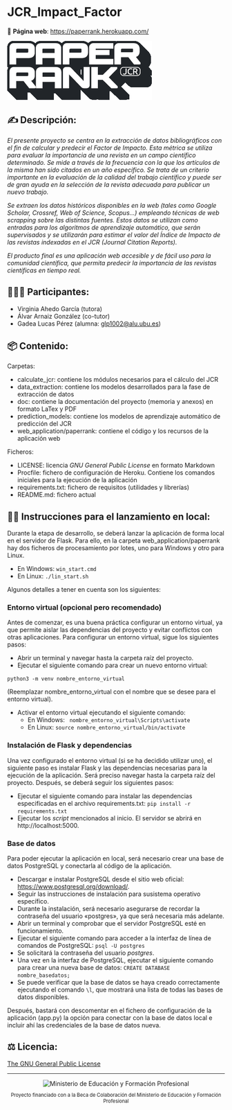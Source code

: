 # JCR_Impact_Factor

🔗 **Página web**: https://paperrank.herokuapp.com/

![Logo de Paperrank](./web_application/paperrank/static/images/logo_bl.png)

## ✍ Descripción:
_El presente proyecto se centra en la extracción de datos bibliográficos con el fin de calcular y predecir el Factor de Impacto. Esta métrica se utiliza para evaluar la importancia de una revista en un campo científico determinado. Se mide a través de la frecuencia con la que los artículos de la misma han sido citados en un año específico. Se trata de un criterio importante en la evaluación de la calidad del trabajo científico y puede ser de gran ayuda en la selección de la revista adecuada para publicar un nuevo trabajo._

_Se extraen los datos históricos disponibles en la web (tales como Google Scholar, Crossref, Web of Science, Scopus...) empleando técnicas de web scrapping sobre las distintas fuentes. Estos datos se utilizan como entradas para los algoritmos de aprendizaje automático, que serán supervisados y se utilizarán para estimar el valor del Índice de Impacto de las revistas indexadas en el JCR (Journal Citation Reports)._

_El producto final es una aplicación web accesible y de fácil uso para la comunidad científica, que permita predecir la importancia de las revistas científicas en tiempo real._

## 👨‍👩‍👧 Participantes:
* Virginia Ahedo García (tutora)
* Álvar Arnaiz González (co-tutor)
* Gadea Lucas Pérez (alumna: glp1002@alu.ubu.es)

## 📦 Contenido:
Carpetas:
* calculate_jcr: contiene los módulos necesarios para el cálculo del JCR
* data_extraction: contiene los modelos desarrollados para la fase de extracción de datos
* doc: contiene la documentación del proyecto (memoria y anexos) en formato LaTex y PDF
* prediction_models: contiene los modelos de aprendizaje automático de predicción del JCR
* web_application/paperrank: contiene el código y los recursos de la aplicación web

Ficheros:
* LICENSE: licencia _GNU General Public License_ en formato Markdown
* Procfile: fichero de configuración de Heroku. Contiene los comandos iniciales para la ejecución de la aplicación
* requirements.txt: fichero de requisitos (utilidades y librerías)
* README.md: fichero actual

## 👨‍💻 Instrucciones para el lanzamiento en local:
Durante la etapa de desarrollo, se deberá lanzar la aplicación de forma local en el servidor de Flask. Para ello, en la carpeta web_application/paperrank hay dos ficheros de procesamiento por lotes, uno para Windows y otro para Linux.
* En Windows: ```win_start.cmd```
* En Linux: ```./lin_start.sh```

Algunos detalles a tener en cuenta son los siguientes:
### Entorno virtual (opcional pero recomendado)
Antes de comenzar, es una buena práctica configurar un entorno virtual, ya que permite aislar las dependencias del proyecto y evitar conflictos con otras aplicaciones. Para configurar un entorno virtual, sigue los siguientes pasos:
* Abrir un terminal y navegar hasta la carpeta raíz del proyecto.
* Ejecutar el siguiente comando para crear un nuevo entorno virtual:
```
python3 -m venv nombre_entorno_virtual
```
(Reemplazar nombre_entorno_virtual con el nombre que se desee para el entorno virtual).
* Activar el entorno virtual ejecutando el siguiente comando:
  - En Windows:
  ``` nombre_entorno_virtual\Scripts\activate```
  - En Linux:
  ``` source nombre_entorno_virtual/bin/activate ```
### Instalación de Flask y dependencias
Una vez configurado el entorno virtual (si se ha decidido utilizar uno), el siguiente paso es instalar Flask y las dependencias necesarias para la ejecución de la aplicación. Será preciso navegar hasta la carpeta raíz del proyecto. Después, se deberá seguir los siguientes pasos:
* Ejecutar el siguiente comando para instalar las dependencias especificadas en el archivo requirements.txt:
```pip install -r requirements.txt```
* Ejecutar los _script_ mencionados al inicio. El servidor se abrirá en http://localhost:5000.
### Base de datos
Para poder ejecutar la aplicación en local, será necesario crear una base de datos PostgreSQL y conectarla al código de la aplicación.
* Descargar e instalar PostgreSQL desde el sitio web oficial: https://www.postgresql.org/download/.
* Seguir las instrucciones de instalación para susistema operativo específico.
* Durante la instalación, será necesario asegurarse de recordar la contraseña del usuario «postgres», ya que será necesaria más adelante.
* Abrir un terminal y comprobar que el servidor PostgreSQL esté en funcionamiento.
* Ejecutar el siguiente comando para acceder a la interfaz de línea de comandos de PostgreSQL:
```psql -U postgres```
* Se solicitará la contraseña del usuario _postgres_.
* Una vez en la interfaz de PostgreSQL, ejecutar el siguiente comando para crear una nueva base de datos:
``` CREATE DATABASE nombre_basedatos; ```
* Se puede verificar que la base de datos se haya creado correctamente ejecutando el comando ```\l```, que mostrará una lista de todas las bases de datos disponibles.

Después, bastará con descomentar en el fichero de configuración de la aplicación (app.py) la opción para conectar con la base de datos local e incluir ahí las credenciales de la base de datos nueva.



## ⚖ Licencia:
[The GNU General Public License](https://www.gnu.org/licenses/)

---

<div align="center">
  <span align="center"> <img width="150" class="center" src="./doc/logo_ministerio.png" alt="Ministerio de Educación y Formación Profesional"></span>
  <p align="center" style="font-size:0.8em">Proyecto financiado con a la Beca de Colaboración del Ministerio de Educación y Formación Profesional</p>
</div>

